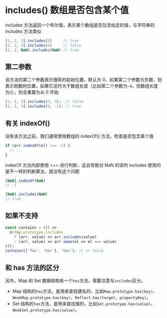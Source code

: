 # includes() 数组是否包含某个值

includes 方法返回一个布尔值，表示某个数组是否包含给定的值，与字符串的 includes 方法类似
```javascript
[1, 2, 3].includes(2)     // true
[1, 2, 3].includes(4)     // false
[1, 2, NaN].includes(NaN) // true
```
## 第二参数
该方法的第二个参数表示搜索的起始位置，默认为 0，如果第二个参数为负数，则表示倒数的位置，如果它这时大于数组长度（比如第二个参数为`-4`，但数组长度为`3`），则会重置为从 0 开始
```javascript
[1, 2, 3].includes(3, 3);  // false
[1, 2, 3].includes(3, -1); // true
```
## 有关 indexOf()
没有该方法之前，我们通常使用数组的 indexOf() 方法，检查是否包含某个值
```javascript
if (arr.indexOf(el) !== -1) {
  // ...
}
```
indexOf 方法内部使用 === 进行判断，这会导致对 NaN 的误判
includes 使用的是不一样的判断算法，就没有这个问题
```javascript
[NaN].indexOf(NaN)
// -1

[NaN].includes(NaN)
// true
```
## 如果不支持
```javascript
const contains = (() =>
  Array.prototype.includes
    ? (arr, value) => arr.includes(value)
    : (arr, value) => arr.some(el => el === value)
)();
contains(['foo', 'bar'], 'baz'); // => false
```
## 和 has 方法的区分
另外，Map 和 Set 数据结构有一个`has`方法，需要注意与`includes`区分。

- Map 结构的`has`方法，是用来查找键名的，比如`Map.prototype.has(key)`、`WeakMap.prototype.has(key)`、`Reflect.has(target, propertyKey)`。
- Set 结构的`has`方法，是用来查找值的，比如`Set.prototype.has(value)`、`WeakSet.prototype.has(value)`。
